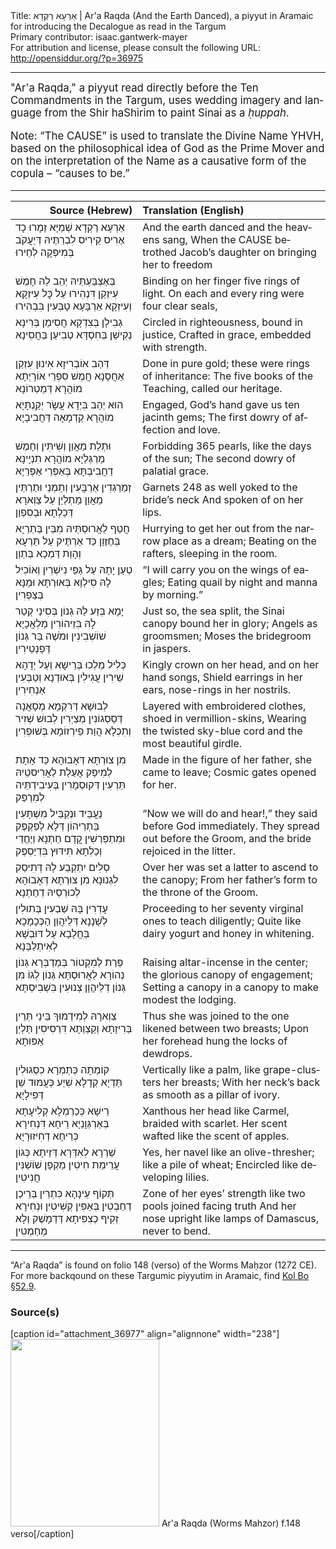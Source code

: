 <html>
<head></head>
<body>
Title: אַרְעָא רַקְדָא | Ar'a Raqda (And the Earth Danced), a piyyut in Aramaic for introducing the Decalogue as read in the Targum<br />
Primary contributor: isaac.gantwerk-mayer<br />
For attribution and license, please consult the following URL: <a href="http://opensiddur.org/?p=36975">http://opensiddur.org/?p=36975</a>
<p />
<hr />

<div class="english" lang="en" style="font-size: 1.2em;">
"Ar'a Raqda," a piyyut read directly before the Ten Commandments in the Targum, uses wedding imagery and language from the Shir haShirim to paint Sinai as a <em>ḥuppah</em>.

Note: “The CAUSE” is used to translate the Divine Name YHVH, based on the philosophical idea of God as the Prime Mover and on the interpretation of the Name as a causative form of the copula – “causes to be.”
</div>

<hr />

<table style="margin-left: auto;margin-right: auto;" class="draggable">
<thead><tr><th id="x" style="text-align: right;">Source (Hebrew)</th><th style="text-align: left;">Translation (English)</th></tr></thead>
<tbody>
<tr><td style="vertical-align:top;">
<div class="liturgy" lang="he">
<span class="acrostic">אַ</span>רְעָא רַקְדָא שְׁמַיָּא זַמָרוּ
כָד אֶרִיס קֵירִיס לִבְרַתֶּיהּ דְּיַעֲקֹב בְּמִיפְּקָה לְחֵירוּ
</span></div></td>
 
<td style="vertical-align:top;">
<div class="english" lang="en">
<span class="acrostic">A</span>nd the earth danced and the heavens sang,
When the CAUSE betrothed Jacob’s daughter on bringing her to freedom
</div></td></tr>


<tr><td style="vertical-align:top;">
<div class="liturgy" lang="he">
<span class="acrostic">בְּ</span>אֶצְבַּעְתֵּיהּ יְהַב לַהּ חָמֶשׁ עִיזְקַן דִּנְהִירוּ
עַל כׇּל עִיזְקָא וְעִיזְקָא אַרְבָּעָא טָבְּעִין בִּבְהִירוּ
</span></div></td>
 
<td style="vertical-align:top;">
<div class="english" lang="en">
<span class="acrostic">B</span>inding on her finger five rings of light.
On each and every ring were four clear seals,
</div></td></tr>


<tr><td style="vertical-align:top;">
<div class="liturgy" lang="he">
<span class="acrostic">גְ</span>בִילָן בְּצִדְקָא חֲסִימַן בְּרִינָא
נְקִישַׁן בְּחִסְדָּא טְבִיעַן בַּחֲסִינָא
</span></div></td>
 
<td style="vertical-align:top;">
<div class="english" lang="en">
<span class="acrostic">C</span>ircled in righteousness, bound in justice,
Crafted in grace, embedded with strength.
</div></td></tr>


<tr><td style="vertical-align:top;">
<div class="liturgy" lang="he">
<span class="acrostic">דְּ</span>הַב אוֹבְרִיזָא אִינוּן עִזְקַן אַחֲסָנָא
חֲמֶשׁ סִפְרֵי אוֹרָיְתָא מוֹהֲרָא דְּמַטְרוֹנָא
</span></div></td>
 
<td style="vertical-align:top;">
<div class="english" lang="en">
<span class="acrostic">D</span>one in pure gold; these were rings of inheritance:
The five books of the Teaching, called our heritage.
</div></td></tr>


<tr><td style="vertical-align:top;">
<div class="liturgy" lang="he">
<span class="acrostic">ה</span>וּא יְהַב בִּיְדָא עֲשָׂר יְקְַנְתָּיָא
מוֹהֲרָא קַדְמָאָה דַּחֲבִיבָיָא
</span></div></td>
 
<td style="vertical-align:top;">
<div class="english" lang="en">
<span class="acrostic">E</span>ngaged, God’s hand gave us ten jacinth gems;
The first dowry of affection and love.
</div></td></tr>


<tr><td style="vertical-align:top;">
<div class="liturgy" lang="he">
<span class="acrostic">וּ</span>תְלַת מַאֲוַן וְשִׁיתִּין וְחָמֶשׁ מַרְגְּלַיָא
מוֹהֲרָא תִנְיָינָא דַחֲבִיבְתָּא בְּאַפְּרֵי אַפְּרַיָא
</span></div></td>
 
<td style="vertical-align:top;">
<div class="english" lang="en">
<span class="acrostic">F</span>orbidding 365 pearls, like the days of the sun;
The second dowry of palatial grace.
</div></td></tr>


<tr><td style="vertical-align:top;">
<div class="liturgy" lang="he">
<span class="acrostic">זְ</span>מַרַגְדִין אַרְבֲּעִין וְתַמְנֵי וּתַרְתֵּין מַאֲוַן
מַתְלְיַן עַל צַוְארָא דְּכַלְתָא וּבְסִפְוַן
</span></div></td>
 
<td style="vertical-align:top;">
<div class="english" lang="en">
<span class="acrostic">G</span>arnets 248 as well yoked to the bride’s neck
And spoken of on her lips.
</div></td></tr>


<tr><td style="vertical-align:top;">
<div class="liturgy" lang="he">
<span class="acrostic">חֲ</span>טַף לַאֲרוּסְתֵּיהּ מִבֵּין בַּתְרַיָא בְּחֶזֶוַן
כַּד אַרְתֶּיק עַל תַּרְעָא וְהָוַת דַּמְכַא בְּתַוַן
</span></div></td>
 
<td style="vertical-align:top;">
<div class="english" lang="en">
<span class="acrostic">H</span>urrying to get her out from the narrow place as a dream;
Beating on the rafters, sleeping in the room.
</div></td></tr>


<tr><td style="vertical-align:top;">
<div class="liturgy" lang="he">
<span class="acrostic">טְ</span>עַן יָתָהּ עַל גַּפֵּי נִישְׁרִין
וְאוֹכִיל לָהּ סִילְוָא בְּאוּרְתָּא וּמַנָּא בְּצַפְרִין
</span></div></td>
 
<td style="vertical-align:top;">
<div class="english" lang="en">
“<span class="acrostic">I</span> will carry you on the wings of eagles;
Eating quail by night and manna by morning.”
</div></td></tr>


<tr><td style="vertical-align:top;">
<div class="liturgy" lang="he">
<span class="acrostic">יָ</span>מָא בְּזַע לַהּ גְנוֹן בְּסִינַי קְטַר לָהּ בִּזֵיהוֹרִין
מַלְאֲכָיָא שׁוֹשְׁבִינִין וּמֹשֶׁה בַּר גְּנוֹן דְּפַנְטֵירִין
</span></div></td>
 
<td style="vertical-align:top;">
<div class="english" lang="en">
<span class="acrostic">J</span>ust so, the sea split, the Sinai canopy bound her in glory;
Angels as groomsmen; Moses the bridegroom in jaspers.
</div></td></tr>


<tr><td style="vertical-align:top;">
<div class="liturgy" lang="he">
<span class="acrostic">כְּ</span>לִיל מַלְכוּ בְּרֵישָא וְעַל יְדָהָא שֵׁירִין
עֲגִילִין בְּאוּדְנָא וְטַבְּעִין אַנְחִירִין
</span></div></td>
 
<td style="vertical-align:top;">
<div class="english" lang="en">
<span class="acrostic">K</span>ingly crown on her head, and on her hand songs,
Shield earrings in her ears, nose-rings in her nostrils.
</div></td></tr>


<tr><td style="vertical-align:top;">
<div class="liturgy" lang="he">
<span class="acrostic">לְ</span>בוּשָׁא דְּרִקְמָא מְסָאֲנָה דְּסַסְגוֹנִין מְצַיְרִין
לְבוּשׁ שְׁזִיר וְתִכְלָא הֲוַת פֵירְזוֹמָא בְּשׁוּפְרִין
</span></div></td>
 
<td style="vertical-align:top;">
<div class="english" lang="en">
<span class="acrostic">L</span>ayered with embroidered clothes, shoed in vermillion-skins,
Wearing the twisted sky-blue cord and the most beautiful girdle.
</div></td></tr>


<tr><td style="vertical-align:top;">
<div class="liturgy" lang="he">
<span class="acrostic">מִ</span>ן צוּרְתָּא דְּאָבוּהָא כַּד אָתָת לְמִיפַּק
אֲעַלַת לַאֲרִיסטֵיהּ תַּרְעִין דְּקוּסְמָרִין בְּעִיבִידְתֵּיה לְמִרְפַּק
</span></div></td>
 
<td style="vertical-align:top;">
<div class="english" lang="en">
<span class="acrostic">M</span>ade in the figure of her father, she came to leave;
Cosmic gates opened for her.
</div></td></tr>


<tr><td style="vertical-align:top;">
<div class="liturgy" lang="he">
<span class="acrostic">נַ</span>עֲבֵּיד וּנְקַבֵּיל מִשְׁתָּעִין בַּתְרֵיהוֹן דְּלָא לְפַקְפֶּק
וּמִתְפַּרְשִׁין קֳדָם חַתְנָא וְיֶחֱדֵי וְכַלְתָא תִּידּוּץ בִּדְיַסְפֶּק
</span></div></td>
 
<td style="vertical-align:top;">
<div class="english" lang="en">
“<span class="acrostic">N</span>ow we will do and hear!,” they said before God immediately.
They spread out before the Groom, and the bride rejoiced in the litter.
</div></td></tr>


<tr><td style="vertical-align:top;">
<div class="liturgy" lang="he">
<span class="acrostic">סְ</span>לִים יִתְקְבַע לָהּ דְּתִיסַק לִגְנוּנָא
מִן צוּרְתָּא דְּאָבוּהָא לְכוּרְסֵיהּ דְחַתְנָא
</span></div></td>
 
<td style="vertical-align:top;">
<div class="english" lang="en">
<span class="acrostic">O</span>ver her was set a latter to ascend to the canopy;
From her father’s form to the throne of the Groom.
</div></td></tr>


<tr><td style="vertical-align:top;">
<div class="liturgy" lang="he">
<span class="acrostic">עָ</span>דְרִין בָּהּ שַׁבְעִין בְּתוּלִין לְשָׁנָנָא
דְּלֵיהֲוַן הַכְּכָמָכָא בַּחֲלָבָא עַל דּוּבְשָׁא לְאִיתְלַבָּנָא
</span></div></td>
 
<td style="vertical-align:top;">
<div class="english" lang="en">
<span class="acrostic">P</span>roceeding to her seventy virginal ones to teach diligently;
<span class="acrostic">Q</span>uite like dairy yogurt and honey in whitening.
</div></td></tr>


<tr><td style="vertical-align:top;">
<div class="liturgy" lang="he">
<span class="acrostic">פְּ</span>רַת לְמִקְטוֹר בְּמַדְבְּרָא גְּנוֹן נְהוֹרָא לַאֲרוּסְתָּא
גְּנוֹן לְגוֹ מִן גְּנוֹן דְלֵיהֱוָן צְנוּעִין בִּשְׁבִיסְתָּא
</span></div></td>
 
<td style="vertical-align:top;">
<div class="english" lang="en">
<span class="acrostic">R</span>aising altar-incense in the center; the glorious canopy of engagement;
<span class="acrostic">S</span>etting a canopy in a canopy to make modest the lodging.
</div></td></tr>


<tr><td style="vertical-align:top;">
<div class="liturgy" lang="he">
<span class="acrostic">צַ</span>וְארָהּ לְמִידְמוּךְ בֵּינֵי תְּרֵין בְּרִיזָתָא
וְקַצְוַתָא דִּרְסִיסִין תַּלְיַן אַפּוּתָא
</span></div></td>
 
<td style="vertical-align:top;">
<div class="english" lang="en">
<span class="acrostic">T</span>hus she was joined to the one likened between two breasts;
<span class="acrostic">U</span>pon her forehead hung the locks of dewdrops.
</div></td></tr>


<tr><td style="vertical-align:top;">
<div class="liturgy" lang="he">
<span class="acrostic">ק</span>וֹמְתָה כְּתַמְרָא כִסְגוּלִין תַּדְיָא
קְדָלָא שִׁיַע כְּעֲמּוּד שֵׁן דְּפִילָיָא
</span></div></td>
 
<td style="vertical-align:top;">
<div class="english" lang="en">
<span class="acrostic">V</span>ertically like a palm, like grape-clusters her breasts;
<span class="acrostic">W</span>ith her neck’s back as smooth as a pillar of ivory.
</div></td></tr>


<tr><td style="vertical-align:top;">
<div class="liturgy" lang="he">
<span class="acrostic">רֵ</span>ישָׁא כְּכַרְמְלָא קְלִיעָתָא בְּאַרְגְּוָנַיָא
רֵיחָא דִּנְחִירָא כְּרֵיחָא דְחִיזוּרָיָא
</span></div></td>
 
<td style="vertical-align:top;">
<div class="english" lang="en">
<span class="acrostic">X</span>anthous her head like Carmel, braided with scarlet.
Her scent wafted like the scent of apples.
</div></td></tr>


<tr><td style="vertical-align:top;">
<div class="liturgy" lang="he">
<span class="acrostic">שַׁ</span>רְרָא לְאִדְּרָא דְּזֵיתָא כְּגוֹן עֲרֵימַת חִיטִין
מַקְפַן שׁוֹשַׁנִּין חֲנִיטִין
</span></div></td>
 
<td style="vertical-align:top;">
<div class="english" lang="en">
<span class="acrostic">Y</span>es, her navel like an olive-thresher; like a pile of wheat;
Encircled like developing lilies. 
</div></td></tr>


<tr><td style="vertical-align:top;">
<div class="liturgy" lang="he">
<span class="acrostic">תְּ</span>קוֹף עֵינָהָא כִּתְרֵין בְּרֵיכַן דְחַבְטִין בְּאַפִּין קְשִׁיטִין
וּנְחִירָא זְקִיף כְצִפִּיתָא דְּדַמָשֶׁק וְלָא מְחַמְטִין
</span></div></td>
 
<td style="vertical-align:top;">
<div class="english" lang="en">
<span class="acrostic">Z</span>one of her eyes’ strength like two pools joined facing truth
And her nose upright like lamps of Damascus, never to bend.
</div></td></tr>
</tbody></table>

<hr />

“Ar'a Raqda” is found on folio 148 (verso) of the Worms Maḥzor (1272 CE). For more backqound on these Targumic piyyutim in Aramaic, find <a href="https://www.sefaria.org/Kol_Bo.52.9?lang=bi">Kol Bo §52.9</a>.


<h3>Source(s)</h3>

[caption id="attachment_36977" align="alignnone" width="238"]<a href="https://opensiddur.org/wp-content/uploads/2021/05/Ara-Raqda-Woms-Mahzor-f.148-verso.jpg"><img src="https://opensiddur.org/wp-content/uploads/2021/05/Ara-Raqda-Woms-Mahzor-f.148-verso-238x300.jpg" alt="" width="238" height="300" class="size-medium wp-image-36977" /></a> Ar'a Raqda (Worms Mahzor) f.148 verso[/caption]

&nbsp;
</body>
</html>
